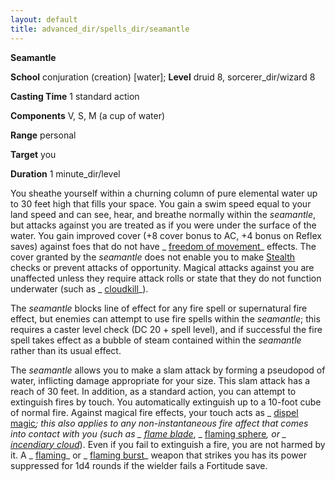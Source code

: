 ```yaml
---
layout: default
title: advanced_dir/spells_dir/seamantle
---
```

 **Seamantle**

**School** conjuration (creation) [water]; **Level** druid 8, sorcerer_dir/wizard 8

**Casting Time** 1 standard action

**Components** V, S, M (a cup of water)

**Range** personal

**Target** you

**Duration** 1 minute_dir/level

You sheathe yourself within a churning column of pure elemental water up to 30 feet high that fills your space. You gain a swim speed equal to your land speed and can see, hear, and breathe normally within the _seamantle_, but attacks against you are treated as if you were under the surface of the water. You gain improved cover (+8 cover bonus to AC, +4 bonus on Reflex saves) against foes that do not have _ [freedom of movement](../../../spells_dir/freedomOfMovement#_freedom-of-movement)_ effects. The cover granted by the _seamantle_ does not enable you to make [Stealth](../../../skills_dir/stealth#_stealth) checks or prevent attacks of opportunity. Magical attacks against you are unaffected unless they require attack rolls or state that they do not function underwater (such as _ [cloudkill](../../../spells_dir/cloudkill#_cloudkill)_).

The _seamantle_ blocks line of effect for any fire spell or supernatural fire effect, but enemies can attempt to use fire spells within the _seamantle_; this requires a caster level check (DC 20 + spell level), and if successful the fire spell takes effect as a bubble of steam contained within the _seamantle_ rather than its usual effect.

The _seamantle_ allows you to make a slam attack by forming a pseudopod of water, inflicting damage appropriate for your size. This slam attack has a reach of 30 feet. In addition, as a standard action, you can attempt to extinguish fires by touch. You automatically extinguish up to a 10-foot cube of normal fire. Against magical fire effects, your touch acts as _ [dispel magic](../../../spells_dir/dispelMagic#_dispel-magic)_; this also applies to any non-instantaneous fire affect that comes into contact with you (such as _ [flame blade](../../../spells_dir/flameBlade#_flame-blade)_, _ [flaming sphere](../../../spells_dir/flamingSphere#_flaming-sphere)_, or _ [incendiary cloud](../../../spells_dir/incendiaryCloud#_incendiary-cloud)_). Even if you fail to extinguish a fire, you are not harmed by it. A _ [flaming](../../../magicItems_dir/weapons#_weapons-flaming)_ or _ [flaming burst](../../../magicItems_dir/weapons#_weapons-flaming-burst)_ weapon that strikes you has its power suppressed for 1d4 rounds if the wielder fails a Fortitude save.

